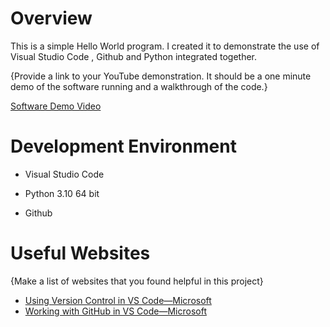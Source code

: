 # Overview

This is a simple Hello World program. I created it to demonstrate the use of Visual Studio Code , Github and Python integrated together. 


{Provide a link to your YouTube demonstration.  It should be a one minute demo of the software running and a walkthrough of the code.}

[Software Demo Video](http://youtube.link.goes.here)

# Development Environment

* Visual Studio Code

* Python 3.10 64 bit

* Github

# Useful Websites

{Make a list of websites that you found helpful in this project}
* [Using Version Control in VS Code—Microsoft](https://code.visualstudio.com/docs/editor/versioncontrol)
* [Working with GitHub in VS Code—Microsoft](https://code.visualstudio.com/docs/editor/github)